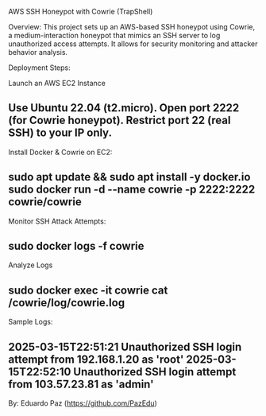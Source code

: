 AWS SSH Honeypot with Cowrie (TrapShell)

Overview: This project sets up an AWS-based SSH honeypot using Cowrie, a medium-interaction honeypot that mimics an SSH server to log unauthorized access attempts. It allows for security monitoring and attacker behavior analysis.

Deployment Steps:

Launch an AWS EC2 Instance

Use Ubuntu 22.04 (t2.micro).
Open port 2222 (for Cowrie honeypot).
Restrict port 22 (real SSH) to your IP only.
--------------------------------------------
Install Docker & Cowrie on EC2:

sudo apt update && sudo apt install -y docker.io sudo docker run -d --name cowrie -p 2222:2222 cowrie/cowrie
--------------------------------------------
Monitor SSH Attack Attempts: 

sudo docker logs -f cowrie
--------------------------------------------
Analyze Logs 

sudo docker exec -it cowrie cat /cowrie/log/cowrie.log
--------------------------------------------

Sample Logs:

2025-03-15T22:51:21 Unauthorized SSH login attempt from 192.168.1.20 as 'root' 2025-03-15T22:52:10 Unauthorized SSH login attempt from 103.57.23.81 as 'admin'
--------------------------------------------



By: Eduardo Paz (https://github.com/PazEdu)
